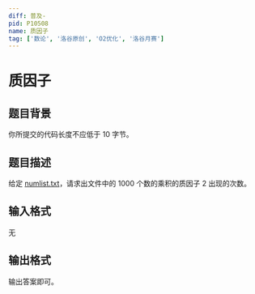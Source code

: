 ```yaml
---
diff: 普及-
pid: P10508
name: 质因子
tag: ['数论', '洛谷原创', 'O2优化', '洛谷月赛']
---
```

# 质因子
## 题目背景

你所提交的代码长度不应低于 10 字节。
## 题目描述

给定 [numlist.txt](https://www.luogu.com.cn/fe/api/problem/downloadAttachment/rxuwd604?contestId=170180)，请求出文件中的 $1000$ 个数的乘积的质因子 $2$ 出现的次数。
## 输入格式

无
## 输出格式

输出答案即可。
